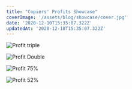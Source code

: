 ```yaml
---
title: "Copiers' Profits Showcase"
coverImage: '/assets/blog/showcase/cover.jpg'
date: '2020-12-10T15:35:07.322Z'
updatedAt: '2020-12-18T15:35:07.322Z'
---
```


![Profit triple](/assets/blog/showcase/r_204.png)

![Profit Double](/assets/blog/showcase/r_double.png)

![Profit 75%](/assets/blog/showcase/r_75.png)

![Profit 52%](/assets/blog/showcase/r_52.jpg)
